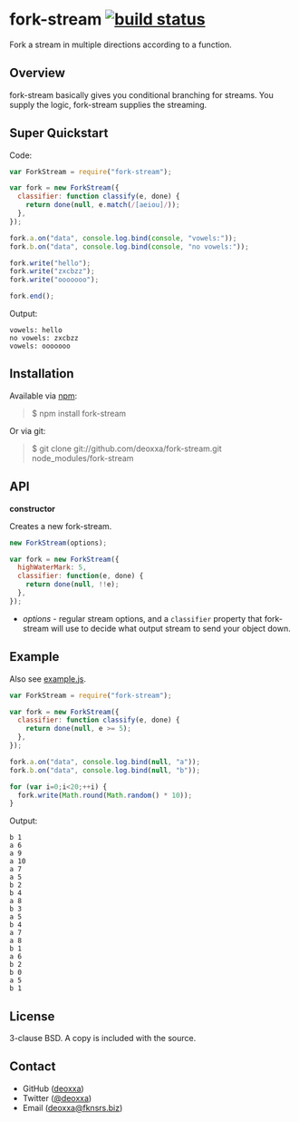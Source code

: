 fork-stream [![build status](https://travis-ci.org/deoxxa/fork-stream.png)](https://travis-ci.org/deoxxa/fork-stream)
===========

Fork a stream in multiple directions according to a function.

Overview
--------

fork-stream basically gives you conditional branching for streams. You supply
the logic, fork-stream supplies the streaming.

Super Quickstart
----------------

Code:

```javascript
var ForkStream = require("fork-stream");

var fork = new ForkStream({
  classifier: function classify(e, done) {
    return done(null, e.match(/[aeiou]/));
  },
});

fork.a.on("data", console.log.bind(console, "vowels:"));
fork.b.on("data", console.log.bind(console, "no vowels:"));

fork.write("hello");
fork.write("zxcbzz");
fork.write("ooooooo");

fork.end();
```

Output:

```
vowels: hello
no vowels: zxcbzz
vowels: ooooooo
```

Installation
------------

Available via [npm](http://npmjs.org/):

> $ npm install fork-stream

Or via git:

> $ git clone git://github.com/deoxxa/fork-stream.git node_modules/fork-stream

API
---

**constructor**

Creates a new fork-stream.

```javascript
new ForkStream(options);
```

```javascript
var fork = new ForkStream({
  highWaterMark: 5,
  classifier: function(e, done) {
    return done(null, !!e);
  },
});
```

* _options_ - regular stream options, and a `classifier` property that
  fork-stream will use to decide what output stream to send your object down.

Example
-------

Also see [example.js](https://github.com/deoxxa/fork-stream/blob/master/example.js).

```javascript
var ForkStream = require("fork-stream");

var fork = new ForkStream({
  classifier: function classify(e, done) {
    return done(null, e >= 5);
  },
});

fork.a.on("data", console.log.bind(null, "a"));
fork.b.on("data", console.log.bind(null, "b"));

for (var i=0;i<20;++i) {
  fork.write(Math.round(Math.random() * 10));
}
```

Output:

```
b 1
a 6
a 9
a 10
a 7
a 5
b 2
b 4
a 8
b 3
a 5
b 4
a 7
a 8
b 1
a 6
b 2
b 0
a 5
b 1
```

License
-------

3-clause BSD. A copy is included with the source.

Contact
-------

* GitHub ([deoxxa](http://github.com/deoxxa))
* Twitter ([@deoxxa](http://twitter.com/deoxxa))
* Email ([deoxxa@fknsrs.biz](mailto:deoxxa@fknsrs.biz))
